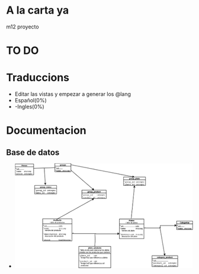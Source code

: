 # A la carta ya
m12 proyecto


# TO DO

# Traduccions<br>
* Editar las vistas y empezar a generar los @lang
* Español(0%)<br>
* -Ingles(0%)<br>


    
# Documentacion<br>
## Base de datos<br>
* ![alt text](https://raw.githubusercontent.com/DavidMIXLT/guvant/master/Documentacion/Base%20de%20Datos/DiagramaBaseDeDatosV1.png)
